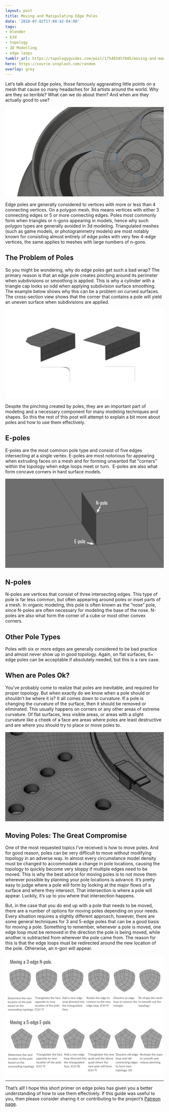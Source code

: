 ```yaml
---
layout: post
title: Moving and Manipulating Edge Poles
date: '2018-07-02T17:08:42-04:00'
tags:
- blender
- b3d
- topology
- 3D Modelling
- edge loops
tumblr_url: https://topologyguides.com/post/175483457845/moving-and-manipulating-edge-poles
hero: https://source.unsplash.com/random
overlay: grey
---
```

Let’s talk about Edge poles, those famously aggravating little points on a mesh that cause so many headaches for 3d artists around the world. Why are they so terrible? What can we do about them? And when are they actually good to use?

 ![image](assets/img/175483457845_0.png)

Edge poles are generally considered to vertices with more or less than 4 connecting vertices. On a polygon mesh, this means vertices with either 3 connecting edges or 5 or more connecting edges. Poles most commonly form when triangles or n-gons appearing in models, hence why such polygon types are generally avoided in 3d modeling. Triangulated meshes (such as game models, or photogrammetry models) are most notably known for consisting almost entirely of edge poles with very few 4-edge vertices, the same applies to meshes with large numbers of n-gons.



## The Problem of Poles

So you might be wondering, why do edge poles get such a bad wrap? The primary reason is that an edge pole creates pinching around its perimeter when subdivisions or smoothing is applied. This is why a cylinder with a triangle cap looks so odd when applying subdivision surface smoothing. The example below shows why this can be a problem on curved surfaces. The cross-section view shows that the corner that contains a pole will yield an uneven surface when subdivisions are applied.

 ![image](assets/img/175483457845_1.png)

Despite the pinching created by poles, they are an important part of modeling and a necessary component for many modeling techniques and shapes. So this the rest of this post will attempt to explain a bit more about poles and how to use them effectively.

## E-poles

E-poles are the most common pole type and consist of five edges intersecting at a single vertex. E-poles are most notorious for appearing when extruding faces on a mesh and for forming unwanted flat “corners” within the topology when edge loops meet or turn. &nbsp;E-poles are also what form concave corners in hard surface models.

  ![image](assets/img/175483457845_2.png)
## N-poles

N-poles are vertices that consist of three intersecting edges. This type of pole is far less common, but often appearing around poles or inset parts of a mesh. In organic modeling, this pole is often known as the “nose” pole, since N-poles are often necessary for modeling the base of the nose. N-poles are also what form the corner of a cube or most other convex corners.

## Other Pole Types

Poles with six or more edges are generally considered to be bad practice and almost never show up in good topology. Again, on flat surfaces, 6+ edge poles can be acceptable if absolutely needed, but this is a rare case.



## When are Poles Ok?

You’ve probably come to realize that poles are inevitable, and required for proper topology. But when exactly do we know when a pole should or shouldn’t be where it is? It all comes down to curvature. If a pole is changing the curvature of the surface, then it should be removed or eliminated. This usually happens on corners or any other areas of extreme curvature. Of flat surfaces, less visible areas, or areas with a slight curvature like a cheek of a face are areas where poles are least destructive and are where you should try to place or move poles to.

 ![image](assets/img/175483457845_3.png)

## Moving Poles: The Great Compromise

One of the most requested topics I’ve received is how to move poles. And for good reason, poles can be very difficult to move without modifying topology in an adverse way. In almost every circumstance model density must be changed to accommodate a change in pole locations, causing the topology to quickly become very sloppy if multiple edges need to be moved. This is why the best advice for moving poles is to not move them wherever possible by planning your pole locations is advance. It’s pretty easy to judge where a pole will form by looking at the major flows of a surface and where they intersect. That intersection is where a pole will appear. Luckily, it’s up to you where that intersection happens.

But, in the case that you do end up with a pole that needs to be moved, there are a number of options for moving poles depending on your needs. Every situation requires a slightly different approach, however, there are some general techniques for 3 and 5-edge poles that can be a good basis for moving a pole. Something to remember, whenever a pole is moved, one edge loop must be removed in the direction the pole is being moved, while another is subtracted from wherever the pole came from. The reason for this is that the edge loops must be redirected around the new location of the pole. Otherwise, an n-gon will appear.

 ![image](assets/img/175483457845_4.png)
 ![image](assets/img/175483457845_5.png)  

* * *


That’s all! I hope this short primer on edge poles has given you a better understanding of how to use them effectively. If this guide was useful to you, then please consider sharing it or contributing to the project’s [Patreon page](https://www.patreon.com/johnson).
